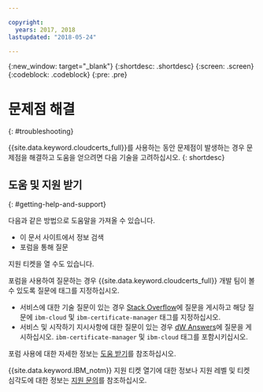 ```yaml
---

copyright:
  years: 2017, 2018
lastupdated: "2018-05-24"

---
```

{:new_window: target="_blank"}
{:shortdesc: .shortdesc}
{:screen: .screen}
{:codeblock: .codeblock}
{:pre: .pre}

# 문제점 해결
{: #troubleshooting}

{{site.data.keyword.cloudcerts_full}}를 사용하는 동안 문제점이 발생하는 경우 문제점을 해결하고 도움을 얻으려면 다음 기술을 고려하십시오.
{: shortdesc}

## 도움 및 지원 받기
{: #getting-help-and-support}



다음과 같은 방법으로 도움말을 가져올 수 있습니다.
- 이 문서 사이트에서 정보 검색
- 포럼을 통해 질문


지원 티켓을 열 수도 있습니다.

포럼을 사용하여 질문하는 경우 {{site.data.keyword.cloudcerts_full}} 개발 팀이 볼 수 있도록 질문에 태그를 지정하십시오.

- 서비스에 대한 기술 질문이 있는 경우 [Stack Overflow](http://stackoverflow.com/search?q=ibm-certificate-manager+ibm-cloud)에 질문을 게시하고 해당 질문에 `ibm-cloud` 및 `ibm-certificate-manager` 태그를 지정하십시오.  
- 서비스 및 시작하기 지시사항에 대한 질문이 있는 경우 [dW Answers](https://developer.ibm.com/answers/search.html?f=&type=question&q=ibm-certificate-manager&q=ibm-cloud)에 질문을 게시하십시오. `ibm-certificate-manager` 및 `ibm-cloud` 태그를 포함시키십시오.

포럼 사용에 대한 자세한 정보는 [도움 받기](https://console.bluemix.net/docs/support/index.html#getting-help)를 참조하십시오.

{{site.data.keyword.IBM_notm}} 지원 티켓 열기에 대한 정보나 지원 레벨 및 티켓 심각도에 대한 정보는 [지원 문의](https://console.bluemix.net/docs/support/index.html#contacting-support)를 참조하십시오.
